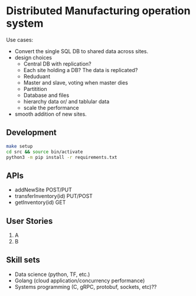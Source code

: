 
# Distributed Manufacturing operation system

Use cases:

- Convert the single SQL DB to shared data across sites.
- design choices
  - Central DB with replication?
  - Each site holding a DB? The data is replicated?
  - Reduduant 
  - Master and slave, voting when master dies 
  - Partitition 
  - Database and files 
  - hierarchy data or/ and tablular data 
  - scale the performance 
- smooth addition of new sites.

## Development

```bash
make setup
cd src && source bin/activate
python3 -m pip install -r requirements.txt

```

## APIs

- addNewSite POST/PUT
- transferInventory(id) PUT/POST
- getInventory(id) GET

## User Stories

1. A
2. B

## Skill sets

- Data science (python, TF, etc.)
- Golang (cloud application/concurrency performance)
- Systems programming (C, gRPC, protobuf, sockets, etc)??
